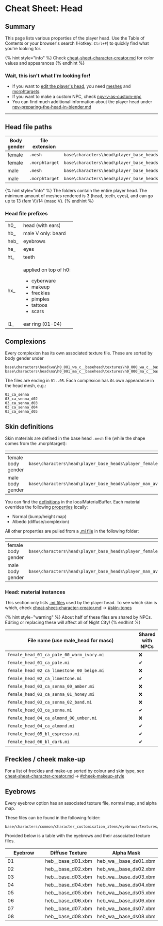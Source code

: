 # Cheat Sheet: Head

## Summary

This page lists various properties of the player head. Use the Table of Contents or your browser's search (Hotkey: `Ctrl+F`) to quickly find what you're looking for.

{% hint style="info" %}
Check [cheat-sheet-character-creator.md](../cheat-sheet-character-creator.md "mention") for color values and appearances
{% endhint %}

### Wait, this isn't what I'm looking for!

* If you want to [edit the player's head](../../../modding-guides/npcs/a-new-head-for-v.md), you need [meshes](../../files-and-what-they-do/3d-objects-.mesh-files) and [morphtargets](../../3d-modelling/morphtargets.md).
* If you want to make a custom NPC, check [npv-v-as-custom-npc](../../../modding-guides/npcs/npv-v-as-custom-npc/ "mention")
* You can find much additional information about the player head under [npv-preparing-the-head-in-blender.md](../../../modding-guides/npcs/npv-v-as-custom-npc/npv-preparing-the-head-in-blender.md "mention")

***

## Head file paths

<table data-header-hidden><thead><tr><th width="166.33333333333331">Body gender</th><th width="166">file extension</th><th>file path</th></tr></thead><tbody><tr><td>female</td><td><code>.mesh</code></td><td><code>base\characters\head\player_base_heads\player_female_average\h0_000_pwa_c__basehead\</code></td></tr><tr><td>female</td><td><code>.morphtarget</code></td><td><code>base\characters\head\player_base_heads\player_female_average</code></td></tr><tr><td>male</td><td><code>.mesh</code></td><td><code>base\characters\head\player_base_heads\player_man_average\h0_000_pwa_c__basehead\</code></td></tr><tr><td>male</td><td><code>.morphtarget</code></td><td><code>base\characters\head\player_base_heads\player_man_average</code></td></tr></tbody></table>

{% hint style="info" %}
The folders contain the entire player head. The minimum amount of meshes rendered is 3 (head, teeth, eyes), and can go up to 13 (fem V)/14 (masc V).
{% endhint %}

### Head file prefixes

|       |                                                                                                                                       |
| ----- | ------------------------------------------------------------------------------------------------------------------------------------- |
| h0\_  | head (with ears)                                                                                                                      |
| hb\_  | male V only: beard                                                                                                                    |
| heb\_ | eyebrows                                                                                                                              |
| he\_  | eyes                                                                                                                                  |
| ht\_  | teeth                                                                                                                                 |
| hx\_  | <p>applied on top of h0:</p><ul><li>cyberware</li><li>makeup</li><li>freckles</li><li>pimples</li><li>tattoos</li><li>scars</li></ul> |
| l1\_  | ear ring (01-04)                                                                                                                      |

## Complexions

Every complexion has its own associated texture file. These are sorted by body gender under

```
base\characters\head\wa\h0_001_wa_c__basehead\textures\h0_000_wa_c__basehead_d0X.xbm
base\characters\head\ma\h0_001_ma_c__basehead\textures\h0_000_ma_c__basehead_d0X.xbm
```

The files are ending in `01..05`. Each complexion has its own appearance in the head mesh, e.g.:

```
03_ca_senna
03_ca_senna_d02
03_ca_senna_d03
03_ca_senna_d04
03_ca_senna_d05
```

## Skin definitions

Skin materials are defined in the base head `.mesh` file (while the shape comes from the .morphtarget):

<table><thead><tr><th width="251"></th><th></th></tr></thead><tbody><tr><td>female body gender</td><td><code>base\characters\head\player_base_heads\player_female_average\h0_000_pwa_c__basehead\h0_000_pwa_c__basehead.mesh</code></td></tr><tr><td>male body gender</td><td><code>base\characters\head\player_base_heads\player_man_average\h0_000_pma_c__basehead\h0_000_pma_c__basehead.mesh</code></td></tr></tbody></table>

You can find the [definitions](../../files-and-what-they-do/3d-objects-.mesh-files#step-3-material-definition) in the localMaterialBuffer. Each material overrides the following [properties](../../materials/configuring-materials/#checking-material-properties) locally:

* Normal (bump/height map)
* Albedo (diffuse/complexion)

All other properties are pulled from a [.mi file](../../files-and-what-they-do/materials/re-using-materials-.mi.md) in the following folder:

<table><thead><tr><th width="212"></th><th></th></tr></thead><tbody><tr><td>female body gender</td><td><code>base\characters\head\player_base_heads\player_female_average\h0_000_pwa_c__basehead\textures</code></td></tr><tr><td>male body gender</td><td><code>base\characters\head\player_base_heads\player_man_average\h0_000_pma_c__basehead\textures</code></td></tr></tbody></table>

### Head: material instances

This section only lists [.mi files](../../files-and-what-they-do/materials/re-using-materials-.mi.md) used by the player head. To see which skin is which, check [cheat-sheet-character-creator.md](../cheat-sheet-character-creator.md "mention") -> [#skin-tones](../cheat-sheet-character-creator.md#skin-tones "mention")

{% hint style="warning" %}
About half of these files are shared by NPCs. Editing or replacing these will affect all of Night City!
{% endhint %}

<table><thead><tr><th width="550">File name (use male_head for masc)</th><th>Shared with NPCs</th></tr></thead><tbody><tr><td><code>female_head_01_ca_pale_00_warm_ivory.mi</code></td><td>❌</td></tr><tr><td><code>female_head_01_ca_pale.mi</code></td><td>✔</td></tr><tr><td><code>female_head_02_ca_limestone_00_beige.mi</code></td><td>❌</td></tr><tr><td><code>female_head_02_ca_limestone.mi</code></td><td>✔</td></tr><tr><td><code>female_head_03_ca_senna_00_amber.mi</code></td><td>❌</td></tr><tr><td><code>female_head_03_ca_senna_01_honey.mi</code></td><td>❌</td></tr><tr><td><code>female_head_03_ca_senna_02_band.mi</code></td><td>❌</td></tr><tr><td><code>female_head_03_ca_senna.mi</code></td><td>✔</td></tr><tr><td><code>female_head_04_ca_almond_00_umber.mi</code></td><td>❌</td></tr><tr><td><code>female_head_04_ca_almond.mi</code></td><td>✔</td></tr><tr><td><code>female_head_05_bl_espresso.mi</code></td><td>✔</td></tr><tr><td><code>female_head_06_bl_dark.mi</code></td><td>✔</td></tr></tbody></table>

## **Freckles / cheek make-up**

For a list of freckles and make-up sorted by colour and skin type, see [cheat-sheet-character-creator.md](../cheat-sheet-character-creator.md "mention") -> [#cheek-makeup-style](../cheat-sheet-character-creator.md#cheek-makeup-style "mention")

## Eyebrows

Ev~~e~~ry eyebrow option has an associated texture file, normal map, and alpha map.

These files can be found in the following folder:

```
base/characters/common/character_customisation_items/eyebrows/textures/
```

Provided below is a table with the eyebrows and their associated texture files.

<table><thead><tr><th width="157">Eyebrow</th><th>Diffuse Texture</th><th>Alpha Mask</th></tr></thead><tbody><tr><td>01</td><td>heb__base_d01.xbm</td><td>heb_wa__base_ds01.xbm</td></tr><tr><td>02</td><td>heb__base_d02.xbm</td><td>heb_wa__base_ds02.xbm</td></tr><tr><td>03</td><td>heb__base_d03.xbm</td><td>heb_wa__base_ds03.xbm</td></tr><tr><td>04</td><td>heb__base_d04.xbm</td><td>heb_wa__base_ds04.xbm</td></tr><tr><td>05</td><td>heb__base_d05.xbm</td><td>heb_wa__base_ds05.xbm</td></tr><tr><td>06</td><td>heb__base_d06.xbm</td><td>heb_wa__base_ds06.xbm</td></tr><tr><td>07</td><td>heb__base_d07.xbm</td><td>heb_wa__base_ds07.xbm</td></tr><tr><td>08</td><td>heb__base_d08.xbm</td><td>heb_wa__base_ds08.xbm</td></tr></tbody></table>
